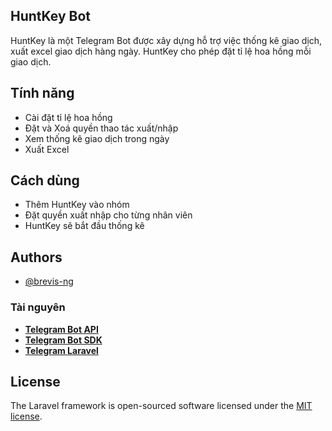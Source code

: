 ## HuntKey Bot

HuntKey là một Telegram Bot được xây dựng hỗ trợ việc thống kê giao dịch, xuất excel giao dịch hàng ngày. HuntKey cho phép đặt tỉ lệ hoa hồng mỗi giao dịch.

## Tính năng

- Cài đặt tỉ lệ hoa hồng
- Đặt và Xoá quyền thao tác xuất/nhập
- Xem thống kê giao dịch trong ngày
- Xuất Excel

## Cách dùng

- Thêm HuntKey vào nhóm
- Đặt quyền xuất nhập cho từng nhân viên
- HuntKey sẽ bắt đầu thống kê

## Authors

- [@brevis-ng](https://github.com/brevis-ng)

### Tài nguyên

- **[Telegram Bot API](https://core.telegram.org/bots/api)**
- **[Telegram Bot SDK](https://github.com/telegram-bot-sdk/telegram-bot-sdk)**
- **[Telegram Laravel](https://github.com/telegram-bot-sdk/laravel)**

## License

The Laravel framework is open-sourced software licensed under the [MIT license](https://opensource.org/licenses/MIT).
